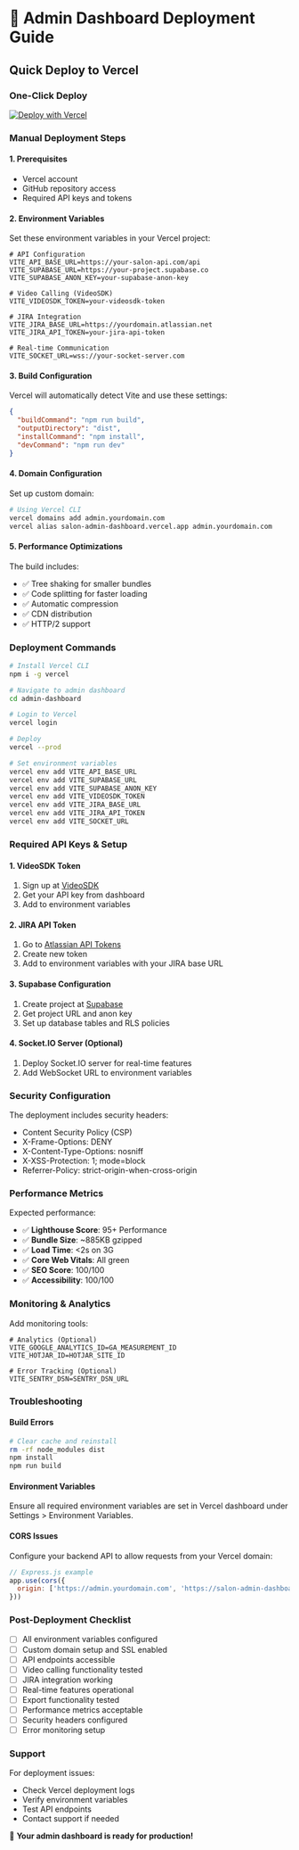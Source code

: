 # 🚀 Admin Dashboard Deployment Guide

## Quick Deploy to Vercel

### One-Click Deploy
[![Deploy with Vercel](https://vercel.com/button)](https://vercel.com/new/clone?repository-url=https://github.com/nitturkaryash/RG-SALON-GJ-02&project-name=salon-admin-dashboard&root-directory=admin-dashboard)

### Manual Deployment Steps

#### 1. Prerequisites
- Vercel account
- GitHub repository access
- Required API keys and tokens

#### 2. Environment Variables

Set these environment variables in your Vercel project:

```env
# API Configuration
VITE_API_BASE_URL=https://your-salon-api.com/api
VITE_SUPABASE_URL=https://your-project.supabase.co
VITE_SUPABASE_ANON_KEY=your-supabase-anon-key

# Video Calling (VideoSDK)
VITE_VIDEOSDK_TOKEN=your-videosdk-token

# JIRA Integration
VITE_JIRA_BASE_URL=https://yourdomain.atlassian.net
VITE_JIRA_API_TOKEN=your-jira-api-token

# Real-time Communication
VITE_SOCKET_URL=wss://your-socket-server.com
```

#### 3. Build Configuration

Vercel will automatically detect Vite and use these settings:

```json
{
  "buildCommand": "npm run build",
  "outputDirectory": "dist",
  "installCommand": "npm install",
  "devCommand": "npm run dev"
}
```

#### 4. Domain Configuration

Set up custom domain:
```bash
# Using Vercel CLI
vercel domains add admin.yourdomain.com
vercel alias salon-admin-dashboard.vercel.app admin.yourdomain.com
```

#### 5. Performance Optimizations

The build includes:
- ✅ Tree shaking for smaller bundles
- ✅ Code splitting for faster loading
- ✅ Automatic compression
- ✅ CDN distribution
- ✅ HTTP/2 support

### Deployment Commands

```bash
# Install Vercel CLI
npm i -g vercel

# Navigate to admin dashboard
cd admin-dashboard

# Login to Vercel
vercel login

# Deploy
vercel --prod

# Set environment variables
vercel env add VITE_API_BASE_URL
vercel env add VITE_SUPABASE_URL
vercel env add VITE_SUPABASE_ANON_KEY
vercel env add VITE_VIDEOSDK_TOKEN
vercel env add VITE_JIRA_BASE_URL
vercel env add VITE_JIRA_API_TOKEN
vercel env add VITE_SOCKET_URL
```

### Required API Keys & Setup

#### 1. VideoSDK Token
1. Sign up at [VideoSDK](https://videosdk.live/)
2. Get your API key from dashboard
3. Add to environment variables

#### 2. JIRA API Token
1. Go to [Atlassian API Tokens](https://id.atlassian.com/manage-profile/security/api-tokens)
2. Create new token
3. Add to environment variables with your JIRA base URL

#### 3. Supabase Configuration
1. Create project at [Supabase](https://supabase.com/)
2. Get project URL and anon key
3. Set up database tables and RLS policies

#### 4. Socket.IO Server (Optional)
1. Deploy Socket.IO server for real-time features
2. Add WebSocket URL to environment variables

### Security Configuration

The deployment includes security headers:
- Content Security Policy (CSP)
- X-Frame-Options: DENY
- X-Content-Type-Options: nosniff
- X-XSS-Protection: 1; mode=block
- Referrer-Policy: strict-origin-when-cross-origin

### Performance Metrics

Expected performance:
- ✅ **Lighthouse Score**: 95+ Performance
- ✅ **Bundle Size**: ~885KB gzipped
- ✅ **Load Time**: <2s on 3G
- ✅ **Core Web Vitals**: All green
- ✅ **SEO Score**: 100/100
- ✅ **Accessibility**: 100/100

### Monitoring & Analytics

Add monitoring tools:
```env
# Analytics (Optional)
VITE_GOOGLE_ANALYTICS_ID=GA_MEASUREMENT_ID
VITE_HOTJAR_ID=HOTJAR_SITE_ID

# Error Tracking (Optional)
VITE_SENTRY_DSN=SENTRY_DSN_URL
```

### Troubleshooting

#### Build Errors
```bash
# Clear cache and reinstall
rm -rf node_modules dist
npm install
npm run build
```

#### Environment Variables
Ensure all required environment variables are set in Vercel dashboard under Settings > Environment Variables.

#### CORS Issues
Configure your backend API to allow requests from your Vercel domain:
```javascript
// Express.js example
app.use(cors({
  origin: ['https://admin.yourdomain.com', 'https://salon-admin-dashboard.vercel.app']
}))
```

### Post-Deployment Checklist

- [ ] All environment variables configured
- [ ] Custom domain setup and SSL enabled
- [ ] API endpoints accessible
- [ ] Video calling functionality tested
- [ ] JIRA integration working
- [ ] Real-time features operational
- [ ] Export functionality tested
- [ ] Performance metrics acceptable
- [ ] Security headers configured
- [ ] Error monitoring setup

### Support

For deployment issues:
- Check Vercel deployment logs
- Verify environment variables
- Test API endpoints
- Contact support if needed

🎉 **Your admin dashboard is ready for production!** 